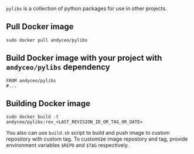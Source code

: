 `pylibs` is a collection of python packages for use in other projects.

## Pull Docker image

    sudo docker pull andyceo/pylibs

## Build Docker image with your project with `andyceo/pylibs` dependency

    FROM andyceo/pylibs
    #...

## Building Docker image

    sudo docker build -t andyceo/pylibs:rev_<LAST_REVISION_ID_OR_TAG_OR_DATE>

You also can use `build.sh` script to build and push image to custom repository with custom tag. To customize image repostory and tag, provide environment variables `$REPO` and `$TAG` respectively.
